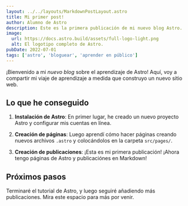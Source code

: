 ```yaml
---
layout: ../../layouts/MarkdownPostLayout.astro
title: Mi primer post!
author: Alumno de Astro
description: Este es la primera publicación de mi nuevo blog Astro.
image:
  url: https://docs.astro.build/assets/full-logo-light.png
  alt: El logotipo completo de Astro.
pubDate: 2022-07-01
tags: ['astro', 'bloguear', 'aprender en público']
---
```


¡Bienvenido a mi _nuevo blog_ sobre el aprendizaje de Astro! Aquí, voy a compartir mi viaje de aprendizaje a medida que construyo un nuevo sitio web.

## Lo que he conseguido

1. **Instalación de Astro**: En primer lugar, he creado un nuevo proyecto Astro y configurar mis cuentas en línea.

2. **Creación de páginas**: Luego aprendí cómo hacer páginas creando nuevos archivos `.astro` y colocándolos en la carpeta `src/pages/`.

3. **Creación de publicaciones**: ¡Esta es mi primera publicación! ¡Ahora tengo páginas de Astro y publicaciónes en Markdown!

## Próximos pasos

Terminaré el tutorial de Astro, y luego seguiré añadiendo más publicaciones. Mira este espacio para más por venir.
